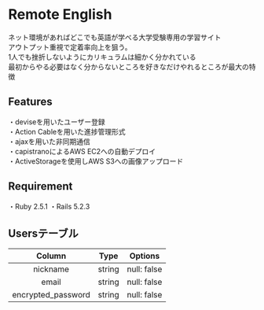 # Remote English
ネット環境があればどこでも英語が学べる大学受験専用の学習サイト<br>
アウトプット重視で定着率向上を狙う。<br>
1人でも挫折しないようにカリキュラムは細かく分かれている<br>
最初からやる必要はなく分からないところを好きなだけやれるところが最大の特徴

## Features
・deviseを用いたユーザー登録<br>
・Action Cableを用いた進捗管理形式<br>
・ajaxを用いた非同期通信<br>
・capistranoによるAWS EC2への自動デプロイ<br>
・ActiveStorageを使用しAWS S3への画像アップロード

## Requirement
・Ruby 2.5.1
・Rails 5.2.3


## Usersテーブル
| Column | Type | Options |
|:-----------:|:------------:|:------------:|
| nickname       | string        | null: false         |
| email   | string      | null: false       |
| encrypted_password      | string        | null: false         |

